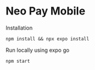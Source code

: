# Neo Pay Mobile

Installation
```
npm install && npx expo install
```

Run locally using expo go
```
npm start
```
